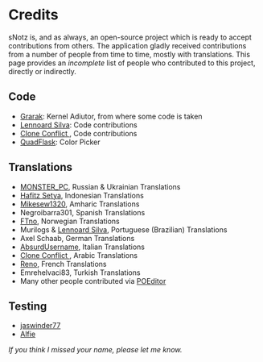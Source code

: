 # Credits
sNotz is, and as always, an open-source project which is ready to accept contributions from others. The application gladly received contributions from a number of people from time to time, mostly with translations. This page provides an <i>incomplete</i> list of people who contributed to this project, directly or indirectly.

## Code
* [Grarak](https://github.com/Grarak/): Kernel Adiutor, from where some code is taken
* [Lennoard Silva](https://github.com/Lennoard): Code contributions
* [Clone Conflict ](https://github.com/QuadFlask/cloneconf/), Code contributions
* [QuadFlask](https://github.com/QuadFlask/colorpicker/): Color Picker

## Translations
* [MONSTER_PC](https://t.me/MONSTER_PC), Russian & Ukrainian Translations
* [Hafitz Setya](https://github.com/breakdowns), Indonesian Translations
* [Mikesew1320](https://github.com/Mikesew1320), Amharic Translations
* Negroibarra301, Spanish Translations
* [FTno](https://github.com/FTno), Norwegian Translations
* Murilogs & [Lennoard Silva](https://github.com/Lennoard), Portuguese (Brazilian) Translations
* Axel Schaab, German Translations
* [AbsurdUsername](https://github.com/AbsurdUsername), Italian Translations
* [Clone Conflict ](https://github.com/QuadFlask/cloneconf/), Arabic Translations
* [Reno](https://t.me/Renoooooo), French Translations
* Emrehelvaci83, Turkish Translations
* Many other people contributed via [POEditor](https://poeditor.com/join/project?hash=LOg2GmFfbV)

## Testing
* [jaswinder77](https://github.com/jaswinder77)
* [Alfie](https://t.me/AlfieFie)

_If you think I missed your name, please let me know._

